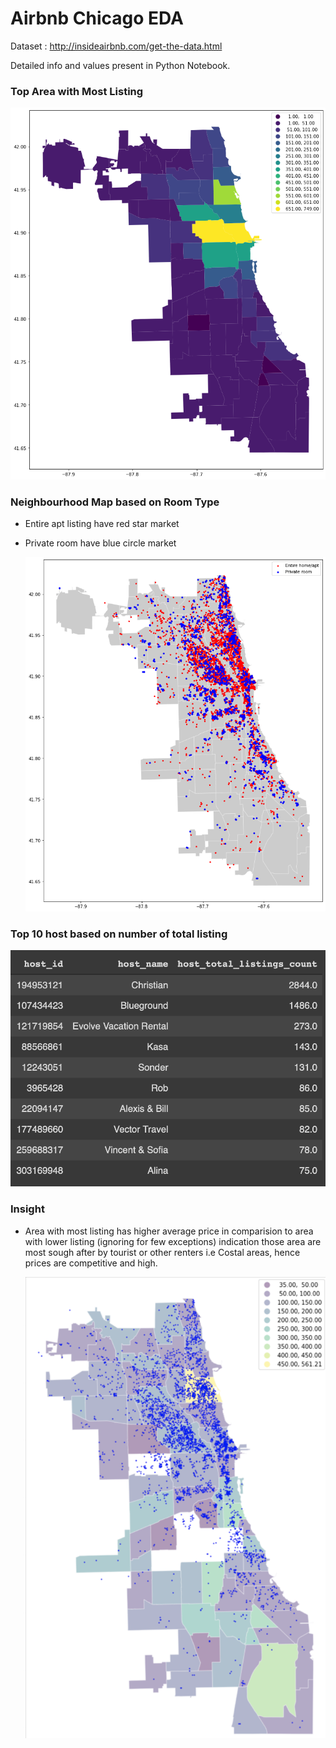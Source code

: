# Airbnb Chicago EDA

Dataset : http://insideairbnb.com/get-the-data.html

Detailed info and values present in Python Notebook.

### Top Area with Most Listing

   ![Screenshot](https://github.com/9harshit/airbnb-chicago-eda/blob/main/top_area.png)
   
### Neighbourhood Map based on Room Type

- Entire apt listing have red star market
- Private room have blue circle market

   ![Screenshot](https://github.com/9harshit/airbnb-chicago-eda/blob/main/room_type.png)

### Top 10 host based on number of total listing

   ![Screenshot](https://github.com/9harshit/airbnb-chicago-eda/blob/main/top_host.png)

### Insight 

- Area with most listing has higher average price in comparision to area with lower listing (ignoring for few exceptions) indication those area are most sough after by tourist or other renters i.e Costal areas, hence prices are competitive and high.

   ![Screenshot](https://github.com/9harshit/airbnb-chicago-eda/blob/main/price_listing.png)
